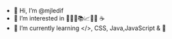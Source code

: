 - 👋 Hi, I’m @mjledif
- 👀 I’m interested in 🎨🎸🎥📚📈🍟🌿 ☕
- 🌱 I’m currently learning </>, CSS, Java,JavaScript & 🐍

<!---
mjledif/mjledif is a ✨ special ✨ repository because its `README.md` (this file) appears on your GitHub profile.
You can click the Preview link to take a look at your changes.
--->
